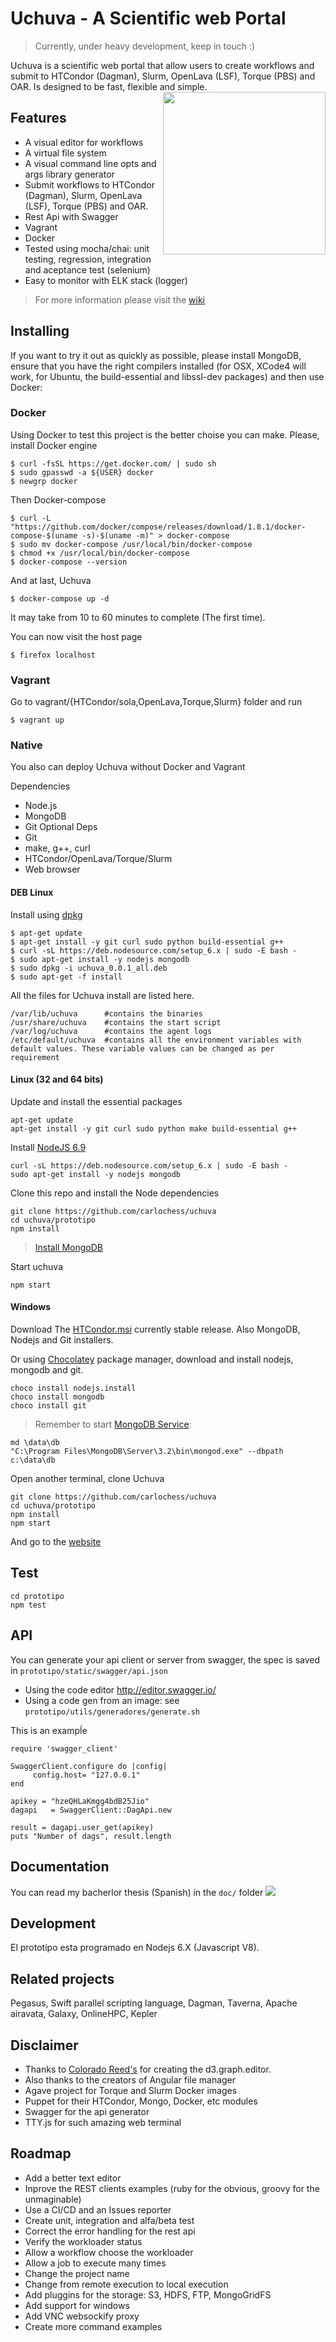 # Uchuva - A Scientific web Portal
> Currently, under heavy development, keep in touch :)

Uchuva is a scientific web portal that allow users to create workflows and submit
to HTCondor (Dagman), Slurm, OpenLava (LSF), Torque (PBS) and OAR. Is designed to be fast, flexible and simple.
<img align="right" height="260" src="http://4.bp.blogspot.com/-NeOpxs6fQMQ/Tp4ON0TNywI/AAAAAAAAADc/WxEEbycCly4/s1600/aguaymanto.jpg">

## Features
 - A visual editor for workflows
 - A virtual file system
 - A visual command line opts and args library generator
 - Submit workflows to HTCondor (Dagman), Slurm, OpenLava (LSF), Torque (PBS) and OAR.
 - Rest Api with Swagger
 - Vagrant
 - Docker
 - Tested using mocha/chai: unit testing, regression, integration and aceptance test (selenium)
 - Easy to monitor with ELK stack (logger)

> For more information please visit the [wiki](https://github.com/carlochess/uchuva/wiki)

## Installing

If you want to try it out as quickly as possible, please install MongoDB, ensure that you have the right compilers installed (for OSX, XCode4 will work, for Ubuntu, the build-essential and libssl-dev packages) and then use Docker:

### Docker
Using Docker to test this project is the better choise you can make. Please, install Docker engine

```
$ curl -fsSL https://get.docker.com/ | sudo sh
$ sudo gpasswd -a ${USER} docker
$ newgrp docker
```
Then Docker-compose
```
$ curl -L "https://github.com/docker/compose/releases/download/1.8.1/docker-compose-$(uname -s)-$(uname -m)" > docker-compose
$ sudo mv docker-compose /usr/local/bin/docker-compose
$ chmod +x /usr/local/bin/docker-compose
$ docker-compose --version
```
And at last, Uchuva
```
$ docker-compose up -d
```
It may take from 10 to 60 minutes to complete (The first time).

You can now visit the host page
```
$ firefox localhost
```

### Vagrant
Go to vagrant/{HTCondor/sola,OpenLava,Torque,Slurm} folder and run
```
$ vagrant up
```
### Native
You also can deploy Uchuva without Docker and Vagrant

Dependencies
  - Node.js
  - MongoDB
  - Git
Optional Deps
  - Git
  - make, g++, curl
  - HTCondor/OpenLava/Torque/Slurm
  - Web browser

#### DEB Linux
Install using [dpkg](https://github.com/carlochess/uchuva/releases)
```
$ apt-get update
$ apt-get install -y git curl sudo python build-essential g++
$ curl -sL https://deb.nodesource.com/setup_6.x | sudo -E bash -
$ sudo apt-get install -y nodejs mongodb
$ sudo dpkg -i uchuva_0.0.1_all.deb
$ sudo apt-get -f install
```

All the files for Uchuva install are listed here.
```
/var/lib/uchuva      #contains the binaries
/usr/share/uchuva    #contains the start script
/var/log/uchuva      #contains the agent logs
/etc/default/uchuva  #contains all the environment variables with default values. These variable values can be changed as per requirement
```

#### Linux (32 and 64 bits)
Update and install the essential packages

```
apt-get update
apt-get install -y git curl sudo python make build-essential g++
```

Install [NodeJS 6.9](https://github.com/nodesource/distributions)
```
curl -sL https://deb.nodesource.com/setup_6.x | sudo -E bash -
sudo apt-get install -y nodejs mongodb
```

Clone this repo and install the Node dependencies
```
git clone https://github.com/carlochess/uchuva
cd uchuva/prototipo
npm install
```

> [Install MongoDB](https://docs.mongodb.com/manual/tutorial/install-mongodb-on-ubuntu/)

Start uchuva
```
npm start
```
#### Windows

Download The [HTCondor.msi](https://research.cs.wisc.edu/htcondor/downloads/) currently stable release. Also MongoDB, Nodejs and Git installers.

Or using [Chocolatey](https://chocolatey.org/) package manager, download and install  nodejs, mongodb and git.
```
choco install nodejs.install 
choco install mongodb 
choco install git 
```
> Remember to start [MongoDB Service](https://docs.mongodb.com/manual/tutorial/install-mongodb-on-windows/):

```
md \data\db
"C:\Program Files\MongoDB\Server\3.2\bin\mongod.exe" --dbpath c:\data\db
 ```
 
Open another terminal, clone Uchuva

```
git clone https://github.com/carlochess/uchuva
cd uchuva/prototipo
npm install
npm start
```

And go to the [website](http://127.0.0.1:3000/)

## Test

```
cd prototipo
npm test
```
## API
You can generate your api client or server from swagger, the spec is saved in `prototipo/static/swagger/api.json`

 - Using the code editor http://editor.swagger.io/
 - Using a code gen from an image: see `prototipo/utils/generadores/generate.sh`

This is an exampĺe
```
require 'swagger_client'

SwaggerClient.configure do |config|
     config.host= "127.0.0.1"
end

apikey = "hzeQHLaKmgg4bdB25Jio"
dagapi   = SwaggerClient::DagApi.new

result = dagapi.user_get(apikey)
puts "Number of dags", result.length
```

## Documentation
You can read my bacherlor thesis (Spanish) in the `doc/` folder
![](https://raw.githubusercontent.com/carlochess/uchuva/master/doc/home.png)

## Development 
El prototípo esta programado en Nodejs 6.X (Javascript V8).

## Related projects
Pegasus, Swift parallel scripting language, Dagman, Taverna, Apache airavata, Galaxy, OnlineHPC, Kepler

## Disclaimer
 - Thanks to [Colorado Reed's](https://bl.ocks.org/cjrd/6863459) for creating the d3.graph.editor.
 - Also thanks to the creators of Angular file manager
 - Agave project for Torque and Slurm Docker images
 - Puppet for their HTCondor, Mongo, Docker, etc modules
 - Swagger for the api generator
 - TTY.js for such amazing web terminal

## Roadmap
 - Add a better text editor
 - Inprove the REST clients examples (ruby for the obvious, groovy for the unmaginable)
 - Use a CI/CD and an Issues reporter
 - Create unit, integration and alfa/beta test
 - Correct the error handling for the rest api
 - Verify the workloader status
 - Allow a workflow choose the workloader
 - Allow a job to execute many times
 - Change the project name
 - Change from remote execution to local execution
 - Add pluggins for the storage: S3, HDFS, FTP, MongoGridFS
 - Add support for windows
 - Add VNC websockify proxy
 - Create more command examples

